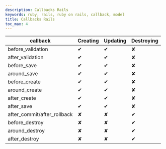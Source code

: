 ```yaml
---
description: Callbacks Rails
keywords: ruby, rails, ruby on rails, callback, model
title: Callbacks Rails
toc_max: 4
---
```



|callback |Creating  |  Updating |  Destroying |
|---|---|---|---|
|before_validation| ✔ | ✔ |✘|
|after_validation| ✔ | ✔ |✘|
|before_save| ✔ | ✔ |✘|
|around_save| ✔ | ✔ |✘|
|before_create| ✔ | ✔ |✘|
|around_create| ✔ | ✔ |✘|
|after_create| ✔ | ✔ |✘|
|after_save| ✔ | ✔ |✘|
|after_commit/after_rollback|✘|✘| ✔ |
|before_destroy|✘ | ✘| ✔ |
|around_destroy|✘ | ✘| ✔  |
|after_destroy|✘ | ✘| ✔  |
